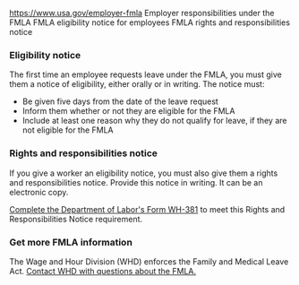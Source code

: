 

https://www.usa.gov/employer-fmla
Employer responsibilities under the FMLA
FMLA eligibility notice for employees
FMLA rights and responsibilities notice

### Eligibility notice

The first time an employee requests leave under the FMLA, you must give them a notice of eligibility, either orally or in writing. The notice must:

* Be given five days from the date of the leave request
* Inform them whether or not they are eligible for the FMLA
* Include at least one reason why they do not qualify for leave, if they are not eligible for the FMLA

### Rights and responsibilities notice

If you give a worker an eligibility notice, you must also give them a rights and responsibilities notice. Provide this notice in writing. It can be an electronic copy.

[Complete the Department of Labor's Form WH-381](https://www.dol.gov/sites/dolgov/files/WHD/legacy/files/WH-381.pdf)
to meet this Rights and Responsibilities Notice requirement.

### Get more FMLA information

The Wage and Hour Division (WHD) enforces the Family and Medical Leave Act.
[Contact WHD with questions about the FMLA.](https://www.dol.gov/agencies/whd/contact)
